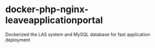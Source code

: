 # docker-php-nginx-leaveapplicationportal
Dockerized the LAS system and MySQL database for fast application deployment
